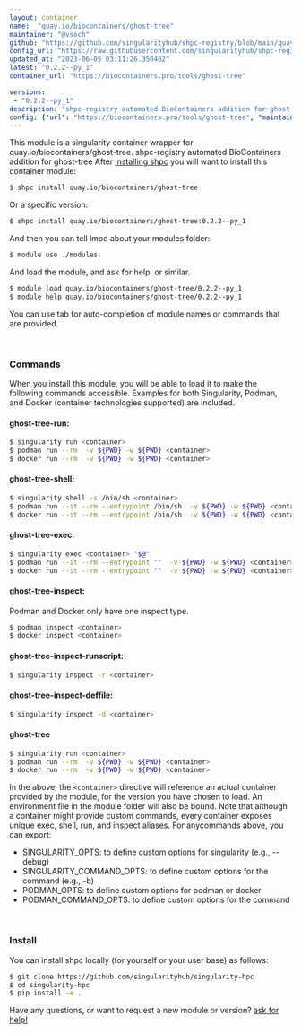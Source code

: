 ```yaml
---
layout: container
name:  "quay.io/biocontainers/ghost-tree"
maintainer: "@vsoch"
github: "https://github.com/singularityhub/shpc-registry/blob/main/quay.io/biocontainers/ghost-tree/container.yaml"
config_url: "https://raw.githubusercontent.com/singularityhub/shpc-registry/main/quay.io/biocontainers/ghost-tree/container.yaml"
updated_at: "2023-06-05 03:11:26.350462"
latest: "0.2.2--py_1"
container_url: "https://biocontainers.pro/tools/ghost-tree"

versions:
 - "0.2.2--py_1"
description: "shpc-registry automated BioContainers addition for ghost-tree"
config: {"url": "https://biocontainers.pro/tools/ghost-tree", "maintainer": "@vsoch", "description": "shpc-registry automated BioContainers addition for ghost-tree", "latest": {"0.2.2--py_1": "sha256:a59499f5b3275189a0238ea5752bc523de00846c140a524ca60e2d5ed2e69250"}, "tags": {"0.2.2--py_1": "sha256:a59499f5b3275189a0238ea5752bc523de00846c140a524ca60e2d5ed2e69250"}, "docker": "quay.io/biocontainers/ghost-tree"}
---
```


This module is a singularity container wrapper for quay.io/biocontainers/ghost-tree.
shpc-registry automated BioContainers addition for ghost-tree
After [installing shpc](#install) you will want to install this container module:


```bash
$ shpc install quay.io/biocontainers/ghost-tree
```

Or a specific version:

```bash
$ shpc install quay.io/biocontainers/ghost-tree:0.2.2--py_1
```

And then you can tell lmod about your modules folder:

```bash
$ module use ./modules
```

And load the module, and ask for help, or similar.

```bash
$ module load quay.io/biocontainers/ghost-tree/0.2.2--py_1
$ module help quay.io/biocontainers/ghost-tree/0.2.2--py_1
```

You can use tab for auto-completion of module names or commands that are provided.

<br>

### Commands

When you install this module, you will be able to load it to make the following commands accessible.
Examples for both Singularity, Podman, and Docker (container technologies supported) are included.

#### ghost-tree-run:

```bash
$ singularity run <container>
$ podman run --rm  -v ${PWD} -w ${PWD} <container>
$ docker run --rm  -v ${PWD} -w ${PWD} <container>
```

#### ghost-tree-shell:

```bash
$ singularity shell -s /bin/sh <container>
$ podman run --it --rm --entrypoint /bin/sh  -v ${PWD} -w ${PWD} <container>
$ docker run --it --rm --entrypoint /bin/sh  -v ${PWD} -w ${PWD} <container>
```

#### ghost-tree-exec:

```bash
$ singularity exec <container> "$@"
$ podman run --it --rm --entrypoint ""  -v ${PWD} -w ${PWD} <container> "$@"
$ docker run --it --rm --entrypoint ""  -v ${PWD} -w ${PWD} <container> "$@"
```

#### ghost-tree-inspect:

Podman and Docker only have one inspect type.

```bash
$ podman inspect <container>
$ docker inspect <container>
```

#### ghost-tree-inspect-runscript:

```bash
$ singularity inspect -r <container>
```

#### ghost-tree-inspect-deffile:

```bash
$ singularity inspect -d <container>
```



#### ghost-tree

```bash
$ singularity run <container>
$ podman run --rm  -v ${PWD} -w ${PWD} <container>
$ docker run --rm  -v ${PWD} -w ${PWD} <container>
```


In the above, the `<container>` directive will reference an actual container provided
by the module, for the version you have chosen to load. An environment file in the
module folder will also be bound. Note that although a container
might provide custom commands, every container exposes unique exec, shell, run, and
inspect aliases. For anycommands above, you can export:

 - SINGULARITY_OPTS: to define custom options for singularity (e.g., --debug)
 - SINGULARITY_COMMAND_OPTS: to define custom options for the command (e.g., -b)
 - PODMAN_OPTS: to define custom options for podman or docker
 - PODMAN_COMMAND_OPTS: to define custom options for the command

<br>

### Install

You can install shpc locally (for yourself or your user base) as follows:

```bash
$ git clone https://github.com/singularityhub/singularity-hpc
$ cd singularity-hpc
$ pip install -e .
```

Have any questions, or want to request a new module or version? [ask for help!](https://github.com/singularityhub/singularity-hpc/issues)